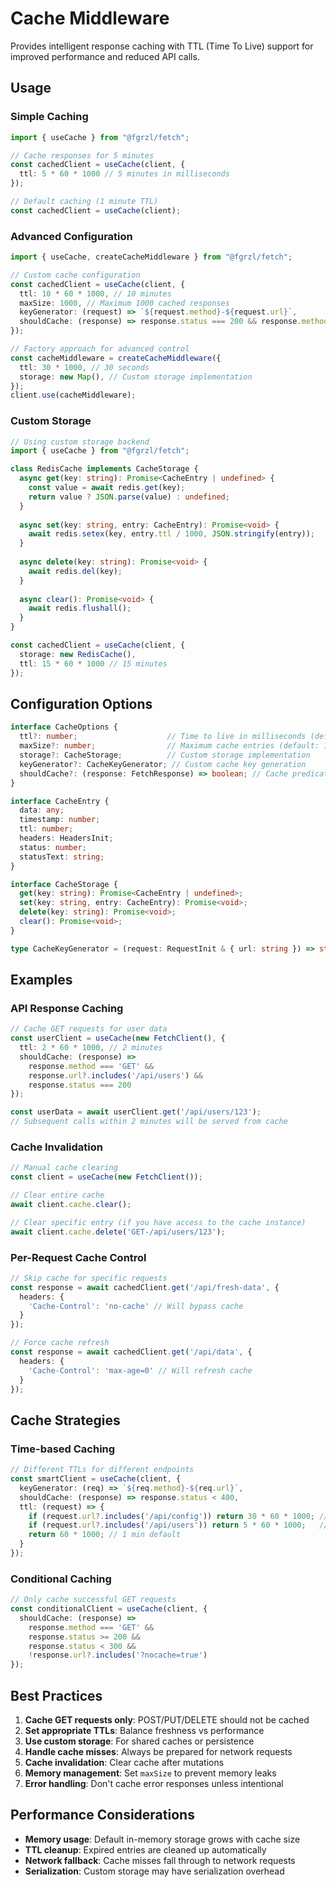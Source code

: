 # Cache Middleware

Provides intelligent response caching with TTL (Time To Live) support for improved performance and reduced API calls.

## Usage

### Simple Caching

```ts
import { useCache } from "@fgrzl/fetch";

// Cache responses for 5 minutes
const cachedClient = useCache(client, {
  ttl: 5 * 60 * 1000 // 5 minutes in milliseconds
});

// Default caching (1 minute TTL)
const cachedClient = useCache(client);
```

### Advanced Configuration

```ts
import { useCache, createCacheMiddleware } from "@fgrzl/fetch";

// Custom cache configuration
const cachedClient = useCache(client, {
  ttl: 10 * 60 * 1000, // 10 minutes
  maxSize: 1000, // Maximum 1000 cached responses
  keyGenerator: (request) => `${request.method}-${request.url}`,
  shouldCache: (response) => response.status === 200 && response.method === 'GET'
});

// Factory approach for advanced control
const cacheMiddleware = createCacheMiddleware({
  ttl: 30 * 1000, // 30 seconds
  storage: new Map(), // Custom storage implementation
});
client.use(cacheMiddleware);
```

### Custom Storage

```ts
// Using custom storage backend
import { useCache } from "@fgrzl/fetch";

class RedisCache implements CacheStorage {
  async get(key: string): Promise<CacheEntry | undefined> {
    const value = await redis.get(key);
    return value ? JSON.parse(value) : undefined;
  }
  
  async set(key: string, entry: CacheEntry): Promise<void> {
    await redis.setex(key, entry.ttl / 1000, JSON.stringify(entry));
  }
  
  async delete(key: string): Promise<void> {
    await redis.del(key);
  }
  
  async clear(): Promise<void> {
    await redis.flushall();
  }
}

const cachedClient = useCache(client, {
  storage: new RedisCache(),
  ttl: 15 * 60 * 1000 // 15 minutes
});
```

## Configuration Options

```ts
interface CacheOptions {
  ttl?: number;                    // Time to live in milliseconds (default: 60000)
  maxSize?: number;                // Maximum cache entries (default: 1000)
  storage?: CacheStorage;          // Custom storage implementation
  keyGenerator?: CacheKeyGenerator; // Custom cache key generation
  shouldCache?: (response: FetchResponse) => boolean; // Cache predicate
}

interface CacheEntry {
  data: any;
  timestamp: number;
  ttl: number;
  headers: HeadersInit;
  status: number;
  statusText: string;
}

interface CacheStorage {
  get(key: string): Promise<CacheEntry | undefined>;
  set(key: string, entry: CacheEntry): Promise<void>;
  delete(key: string): Promise<void>;
  clear(): Promise<void>;
}

type CacheKeyGenerator = (request: RequestInit & { url: string }) => string;
```

## Examples

### API Response Caching

```ts
// Cache GET requests for user data
const userClient = useCache(new FetchClient(), {
  ttl: 2 * 60 * 1000, // 2 minutes
  shouldCache: (response) => 
    response.method === 'GET' && 
    response.url?.includes('/api/users') &&
    response.status === 200
});

const userData = await userClient.get('/api/users/123');
// Subsequent calls within 2 minutes will be served from cache
```

### Cache Invalidation

```ts
// Manual cache clearing
const client = useCache(new FetchClient());

// Clear entire cache
await client.cache.clear();

// Clear specific entry (if you have access to the cache instance)
await client.cache.delete('GET-/api/users/123');
```

### Per-Request Cache Control

```ts
// Skip cache for specific requests
const response = await cachedClient.get('/api/fresh-data', {
  headers: {
    'Cache-Control': 'no-cache' // Will bypass cache
  }
});

// Force cache refresh
const response = await cachedClient.get('/api/data', {
  headers: {
    'Cache-Control': 'max-age=0' // Will refresh cache
  }
});
```

## Cache Strategies

### Time-based Caching

```ts
// Different TTLs for different endpoints
const smartClient = useCache(client, {
  keyGenerator: (req) => `${req.method}-${req.url}`,
  shouldCache: (response) => response.status < 400,
  ttl: (request) => {
    if (request.url?.includes('/api/config')) return 30 * 60 * 1000; // 30 min
    if (request.url?.includes('/api/users')) return 5 * 60 * 1000;   // 5 min
    return 60 * 1000; // 1 min default
  }
});
```

### Conditional Caching

```ts
// Only cache successful GET requests
const conditionalClient = useCache(client, {
  shouldCache: (response) => 
    response.method === 'GET' && 
    response.status >= 200 && 
    response.status < 300 &&
    !response.url?.includes('?nocache=true')
});
```

## Best Practices

1. **Cache GET requests only**: POST/PUT/DELETE should not be cached
2. **Set appropriate TTLs**: Balance freshness vs performance
3. **Use custom storage**: For shared caches or persistence
4. **Handle cache misses**: Always be prepared for network requests  
5. **Cache invalidation**: Clear cache after mutations
6. **Memory management**: Set `maxSize` to prevent memory leaks
7. **Error handling**: Don't cache error responses unless intentional

## Performance Considerations

- **Memory usage**: Default in-memory storage grows with cache size
- **TTL cleanup**: Expired entries are cleaned up automatically
- **Network fallback**: Cache misses fall through to network requests
- **Serialization**: Custom storage may have serialization overhead
